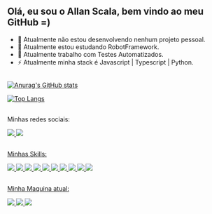 ## Olá, eu sou o Allan Scala, bem vindo ao meu GitHub =)

- 🔭 Atualmente não estou desenvolvendo nenhum projeto pessoal.
- 🌱 Atualmente estou estudando RobotFramework.
- 👯 Atualmente trabalho com Testes Automatizados.
- ⚡ Atualmente minha stack é Javascript | Typescript | Python.

##

[![Anurag's GitHub stats](https://github-readme-stats.vercel.app/api?username=AllanScala1991&show_icons=true&theme=synthwave&show_owner=true)](https://github.com/anuraghazra/github-readme-stats)

[![Top Langs](https://github-readme-stats.vercel.app/api/top-langs/?username=AllanScala1991&theme=blue-green)](https://github.com/anuraghazra/github-readme-stats)

##
Minhas redes sociais:
<div>
  <a href="https://www.youtube.com/channel/UCq_Zkk3m2o3s-aYW0qKjCGw" target="_blank"><img src="https://img.shields.io/badge/YouTube-FF0000?style=for-the-badge&logo=youtube&logoColor=white">
  <a href="https://www.linkedin.com/in/allan-christian-scala-b4a100194/" target="_blank"><img src="https://img.shields.io/badge/LinkedIn-0077B5?style=for-the-badge&logo=linkedin&logoColor=white">
</div>

##
Minhas Skills:
<div>
  <img src="https://img.shields.io/badge/Python-3776AB?style=for-the-badge&logo=python&logoColor=white">
  <img src="https://img.shields.io/badge/HTML5-E34F26?style=for-the-badge&logo=html5&logoColor=white">
  <img src="https://img.shields.io/badge/CSS3-1572B6?style=for-the-badge&logo=css3&logoColor=white">
  <img src="https://img.shields.io/badge/jQuery-0769AD?style=for-the-badge&logo=jquery&logoColor=white">
  <img src="https://img.shields.io/badge/JavaScript-F7DF1E?style=for-the-badge&logo=javascript&logoColor=black">
  <img src="https://img.shields.io/badge/Node.js-43853D?style=for-the-badge&logo=node.js&logoColor=white">
  <img src="https://img.shields.io/badge/TypeScript-007ACC?style=for-the-badge&logo=typescript&logoColor=white">
  <img src="https://img.shields.io/badge/Cypress-007ACC?style=for-the-badge&logo=cypress&logoColor=white&color=black">
  <img src="https://img.shields.io/badge/Playwright-007ACC?style=for-the-badge&logo=playwright&textColor=green&color=green">
  <img src="https://img.shields.io/badge/CodeceptJS-007ACC?style=for-the-badge&logo=playwright&textColor=green&color=purple">
</div>
    
##
Minha Maquina atual:
<div>
  <img src="https://img.shields.io/badge/Windows_11-PC_Gamer-0078D6?style=for-the-badge&logo=windows&logoColor=white">
  <img src="https://img.shields.io/badge/Intel-Core_i5_6400th-1135G7?style=for-the-badge&logo=intel&logoColor=white">
  <img src="https://img.shields.io/badge/NVIDIA-GTX_1060_3gb-76B900?style=for-the-badge&logo=nvidia&logoColor=white">
</div>



